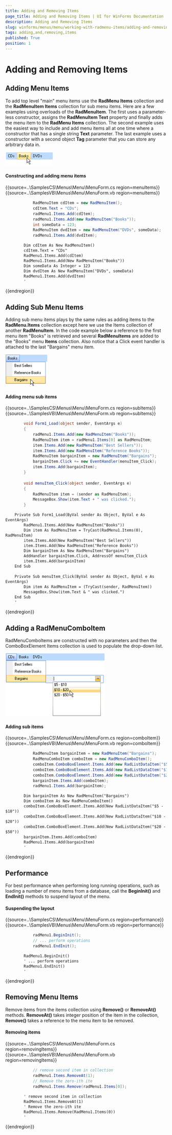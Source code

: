 ```yaml
---
title: Adding and Removing Items
page_title: Adding and Removing Items | UI for WinForms Documentation
description: Adding and Removing Items
slug: winforms/menus/menu/working-with-radmenu-items/adding-and-removing-items
tags: adding,and,removing,items
published: True
position: 1
---
```


# Adding and Removing Items



## Adding Menu Items

To add top level "main" menu items use the __RadMenu Items__ collection and the __RadMenuItem Items__ collection for sub menu items. Here are a few examples using overloads of the __RadMenuItem__. The first uses a parameter-less constructor, assigns the __RadMenuItem Text__ property and finally adds the menu item to the __RadMenu Items__ collection. The second example uses the easiest way to include and add menu items all at one time where a constructor that has a single string __Text__ parameter. The last example uses a constructor with a second object __Tag__ parameter that you can store any arbitrary data in.

![menus-menu-working-with-radmenu-items-adding-and-removing-items 001](images/menus-menu-working-with-radmenu-items-adding-and-removing-items001.png)

#### Constructing and adding menu items

{{source=..\SamplesCS\Menus\Menu\MenuForm.cs region=menuItems}} 
{{source=..\SamplesVB\Menus\Menu\MenuForm.vb region=menuItems}} 

````C#
            RadMenuItem cdItem = new RadMenuItem();
            cdItem.Text = "CDs";
            radMenu1.Items.Add(cdItem);
            radMenu1.Items.Add(new RadMenuItem("Books"));
            int someData = 123;
            RadMenuItem dvdItem = new RadMenuItem("DVDs", someData);
            radMenu1.Items.Add(dvdItem);
````
````VB.NET
        Dim cdItem As New RadMenuItem()
        cdItem.Text = "CDs"
        RadMenu1.Items.Add(cdItem)
        RadMenu1.Items.Add(New RadMenuItem("Books"))
        Dim someData As Integer = 123
        Dim dvdItem As New RadMenuItem("DVDs", someData)
        RadMenu1.Items.Add(dvdItem)
        '
````

{{endregion}} 

## Adding Sub Menu Items

Adding sub menu items plays by the same rules as adding items to the __RadMenu.Items__ collection except here we use the Items collection of another __RadMenuItem__. In the code example below a reference to the first menu item "Books" is retrieved and several __RadMenuItems__ are added to the "Books" menu __Items__ collection. Also notice that a Click event handler is attached to the last "Bargains" menu item.

![menus-menu-working-with-radmenu-items-adding-and-removing-items 002](images/menus-menu-working-with-radmenu-items-adding-and-removing-items002.png)

#### Adding menu sub items

{{source=..\SamplesCS\Menus\Menu\MenuForm.cs region=subItems}} 
{{source=..\SamplesVB\Menus\Menu\MenuForm.vb region=subItems}} 

````C#
        void Form1_Load(object sender, EventArgs e)
        {
            radMenu1.Items.Add(new RadMenuItem("Books"));
            RadMenuItem item = radMenu1.Items[0] as RadMenuItem;
            item.Items.Add(new RadMenuItem("Best Sellers"));
            item.Items.Add(new RadMenuItem("Reference Books"));
            RadMenuItem bargainItem = new RadMenuItem("Bargains");
            bargainItem.Click += new EventHandler(menuItem_Click);
            item.Items.Add(bargainItem);
        }

        void menuItem_Click(object sender, EventArgs e)
        {
            RadMenuItem item = (sender as RadMenuItem);
            MessageBox.Show(item.Text + " was clicked.");
        }
````
````VB.NET
    Private Sub Form1_Load(ByVal sender As Object, ByVal e As EventArgs)
        RadMenu1.Items.Add(New RadMenuItem("Books"))
        Dim item As RadMenuItem = TryCast(RadMenu1.Items(0), RadMenuItem)
        item.Items.Add(New RadMenuItem("Best Sellers"))
        item.Items.Add(New RadMenuItem("Reference Books"))
        Dim bargainItem As New RadMenuItem("Bargains")
        AddHandler bargainItem.Click, AddressOf menuItem_Click
        item.Items.Add(bargainItem)
    End Sub

    Private Sub menuItem_Click(ByVal sender As Object, ByVal e As EventArgs)
        Dim item As RadMenuItem = (TryCast(sender, RadMenuItem))
        MessageBox.Show(item.Text & " was clicked.")
    End Sub
    '
````

{{endregion}} 

## Adding a RadMenuComboItem

RadMenuComboItems are constructed with no parameters and then the ComboBoxElement Items collection is used to populate the drop-down list.

![menus-menu-working-with-radmenu-items-adding-and-removing-items 003](images/menus-menu-working-with-radmenu-items-adding-and-removing-items003.png)

#### Adding sub items

{{source=..\SamplesCS\Menus\Menu\MenuForm.cs region=comboItem}} 
{{source=..\SamplesVB\Menus\Menu\MenuForm.vb region=comboItem}} 

````C#
            RadMenuItem bargainItem = new RadMenuItem("Bargains");
            RadMenuComboItem comboItem = new RadMenuComboItem();
            comboItem.ComboBoxElement.Items.Add(new RadListDataItem("$5 - $10"));
            comboItem.ComboBoxElement.Items.Add(new RadListDataItem("$10 - $20"));
            comboItem.ComboBoxElement.Items.Add(new RadListDataItem("$20 - $50"));
            bargainItem.Items.Add(comboItem);
            radMenu1.Items.Add(bargainItem);
````
````VB.NET
        Dim bargainItem As New RadMenuItem("Bargains")
        Dim comboItem As New RadMenuComboItem()
        comboItem.ComboBoxElement.Items.Add(New RadListDataItem("$5 - $10"))
        comboItem.ComboBoxElement.Items.Add(New RadListDataItem("$10 - $20"))
        comboItem.ComboBoxElement.Items.Add(New RadListDataItem("$20 - $50"))
        bargainItem.Items.Add(comboItem)
        RadMenu1.Items.Add(bargainItem)
        '
````

{{endregion}} 

## Performance

For best performance when performing long running operations, such as loading a number of menu items from a database, call the __BeginInit()__ and __EndInit()__ methods to suspend layout of the menu. 

#### Suspending the layout

{{source=..\SamplesCS\Menus\Menu\MenuForm.cs region=performance}} 
{{source=..\SamplesVB\Menus\Menu\MenuForm.vb region=performance}} 

````C#
            radMenu1.BeginInit();
            // ... perform operations
            radMenu1.EndInit();
````
````VB.NET
        RadMenu1.BeginInit()
        ' ... perform operations
        RadMenu1.EndInit()
        '
````

{{endregion}}

## Removing Menu Items

Remove items from the items collection using __Remove()__ or __RemoveAt()__ methods. __RemoveAt()__ takes integer position of the item in the collection, __Remove()__ takes a reference to the menu item to be removed.

#### Removing items

{{source=..\SamplesCS\Menus\Menu\MenuForm.cs region=removingItems}} 
{{source=..\SamplesVB\Menus\Menu\MenuForm.vb region=removingItems}} 

````C#
            // remove second item in collection
            radMenu1.Items.RemoveAt(1);
            // Remove the zero-ith ite
            radMenu1.Items.Remove(radMenu1.Items[0]);
````
````VB.NET
        ' remove second item in collection
        RadMenu1.Items.RemoveAt(1)
        ' Remove the zero-ith ite
        RadMenu1.Items.Remove(RadMenu1.Items(0))
        '
````

{{endregion}}